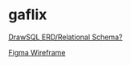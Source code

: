 # gaflix


<a href="https://drawsql.app/general-assembly-19/diagrams/gaflix#">DrawSQL ERD/Relational Schema?</a>

<a href="https://www.figma.com/file/defYG13Q0H2qgVuKCUQUSJ/Gaflix?node-id=3%3A88">Figma Wireframe</a>
